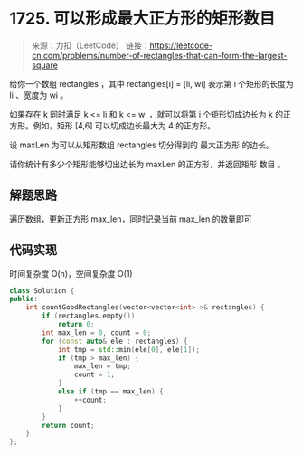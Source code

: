 # 1725. 可以形成最大正方形的矩形数目
> 来源：力扣（LeetCode）
链接：https://leetcode-cn.com/problems/number-of-rectangles-that-can-form-the-largest-square

给你一个数组 rectangles ，其中 rectangles[i] = [li, wi] 表示第 i 个矩形的长度为 li 、宽度为 wi 。

如果存在 k 同时满足 k <= li 和 k <= wi ，就可以将第 i 个矩形切成边长为 k 的正方形。例如，矩形 [4,6] 可以切成边长最大为 4 的正方形。

设 maxLen 为可以从矩形数组 rectangles 切分得到的 最大正方形 的边长。

请你统计有多少个矩形能够切出边长为 maxLen 的正方形，并返回矩形 数目 。


## 解题思路
遍历数组，更新正方形 max_len，同时记录当前 max_len 的数量即可

## 代码实现
时间复杂度 O(n)，空间复杂度 O(1)
```cpp
class Solution {
public:
    int countGoodRectangles(vector<vector<int> >& rectangles) {
        if (rectangles.empty())
            return 0;
        int max_len = 0, count = 0;
        for (const auto& ele : rectangles) {
            int tmp = std::min(ele[0], ele[1]);
            if (tmp > max_len) {
                max_len = tmp;
                count = 1;
            }
            else if (tmp == max_len) {
                ++count;
            }
        }
        return count;
    }
};
```


